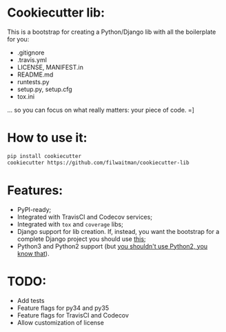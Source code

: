 # Cookiecutter lib:

This is a bootstrap for creating a Python/Django lib with all the boilerplate for you:
* .gitignore
* .travis.yml
* LICENSE, MANIFEST.in
* README.md
* runtests.py
* setup.py, setup.cfg
* tox.ini

... so you can focus on what really matters: your piece of code. =]


# How to use it:

```bash
pip install cookiecutter
cookiecutter https://github.com/filwaitman/cookiecutter-lib
```


# Features:

* PyPI-ready;
* Integrated with TravisCI and Codecov services;
* Integrated with `tox` and `coverage` libs;
* Django support for lib creation. If, instead, you want the bootstrap for a complete Django project you should use [this](https://github.com/pydanny/cookiecutter-django);
* Python3 and Python2 support (but [you shouldn't use Python2, you know that](https://www.python.org/doc/sunset-python-2/)).


# TODO:

* Add tests
* Feature flags for py34 and py35
* Feature flags for TravisCI and Codecov
* Allow customization of license
